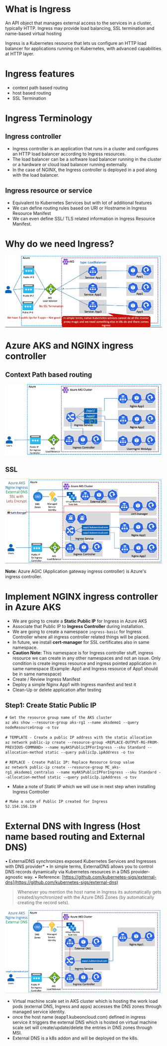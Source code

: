 # What is Ingress
An API object that manages external access to the services in a cluster, typically HTTP.
Ingress may provide load balancing, SSL termination and name-based virtual hosting

Ingress is a Kubernetes resource that lets us configure an HTTP load balancer for applications running
on Kubernetes, with advanced capabilities at HTTP layer.

# Ingress features
- context path based routing
- host based routing
- SSL Termination

# Ingress Terminology
## Ingress controller
- Ingress controller is an application that runs in a cluster and configures an HTTP load balancer according to Ingress resources.
- The load balancer can be a software load balancer running in the cluster or a hardware or cloud load balancer running externally.
- In the case of NGINX, the Ingress controller is deployed in a pod along with the load balancer.

## Ingress resource or service
- Equivalent to Kubernetes Services but with lot of additional features
- We can define routing rules based on URI or Hostname in Ingress Resource Manifest
- We can even define SSL/ TLS related information in Ingress Resource Manifest.

# Why do we need Ingress?

![](Pasted%20image%2020220710221407.png)


# Azure AKS and NGINX ingress controller
## Context Path based routing
![](Pasted%20image%2020220711143536.png)



## SSL 
![](Pasted%20image%2020220711144058.png)

**Note:** Azure AGIC (Application gateway ingress controller) is Azure's ingress controller.

# Implement NGINX ingress controller in Azure AKS
-   We are going to create a **Static Public IP** for Ingress in Azure AKS
-   Associate that Public IP to **Ingress Controller** during installation.
-   We are going to create a namespace `ingress-basic` for Ingress Controller where all ingress controller related things will be placed.
-   In future, we install **cert-manager** for SSL certificates also in same namespace.
-   **Caution Note:** This namespace is for Ingress controller stuff, ingress resource we can create in any other namespaces and not an issue. Only condition is create ingress resource and ingress pointed application in same namespace (Example: App1 and Ingress resource of App1 should be in same namespace)
-   Create / Review Ingress Manifest
-   Deploy a simple Nginx App1 with Ingress manifest and test it
-   Clean-Up or delete application after testing

## Step1: Create Static Public IP

```
# Get the resource group name of the AKS cluster 
az aks show --resource-group aks-rg1 --name aksdemo1 --query nodeResourceGroup -o tsv

# TEMPLATE - Create a public IP address with the static allocation
az network public-ip create --resource-group <REPLACE-OUTPUT-RG-FROM-PREVIOUS-COMMAND> --name myAKSPublicIPForIngress --sku Standard --allocation-method static --query publicIp.ipAddress -o tsv

# REPLACE - Create Public IP: Replace Resource Group value
az network public-ip create --resource-group MC_aks-rg1_aksdemo1_centralus --name myAKSPublicIPForIngress --sku Standard --allocation-method static --query publicIp.ipAddress -o tsv
```

-   Make a note of Static IP which we will use in next step when installing Ingress Controller

```
# Make a note of Public IP created for Ingress
52.154.156.139
```

# External DNS with Ingress (Host name based routing and External DNS)
• ExternalDNS synchronizes exposed Kubernetes Services and Ingresses with DNS provider*
• In simple terms, ExternalDNS allows you to control DNS records dynamically via Kubernetes resources in a DNS provider-agnostic way.
• Reference: [https://github.com/kubernetes-sigs/external-dns](https://github.com/kubernetes-sigs/external-dns)

> Whenever you mention the host name in Ingress its automatically gets created/synchronized with the Azure DNS Zones (by automatically creating the record sets).

![](Pasted%20image%2020220801235739.png)

- Virtual machine scale set in AKS cluster which is hosting the work load pods (external DNS, Ingress and apps) accesses the DNS zones through managed service identity.
- once the host name (eapp1.kubeoncloud.com) defined in ingress service it triggers the external DNS which is hosted on virtual machine scale set will create/update/delete the entries in DNS zones through MSI.
- External DNS is a k8s addon and will be deployed on the k8s.